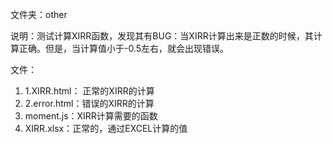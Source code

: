文件夹：other

说明：测试计算XIRR函数，发现其有BUG：当XIRR计算出来是正数的时候，其计算正确。但是，当计算值小于-0.5左右，就会出现错误。

文件：

1. 1.XIRR.html： 正常的XIRR的计算
2. 2.error.html：错误的XIRR的计算
3. moment.js：XIRR计算需要的函数
4. XIRR.xlsx：正常的，通过EXCEL计算的值
